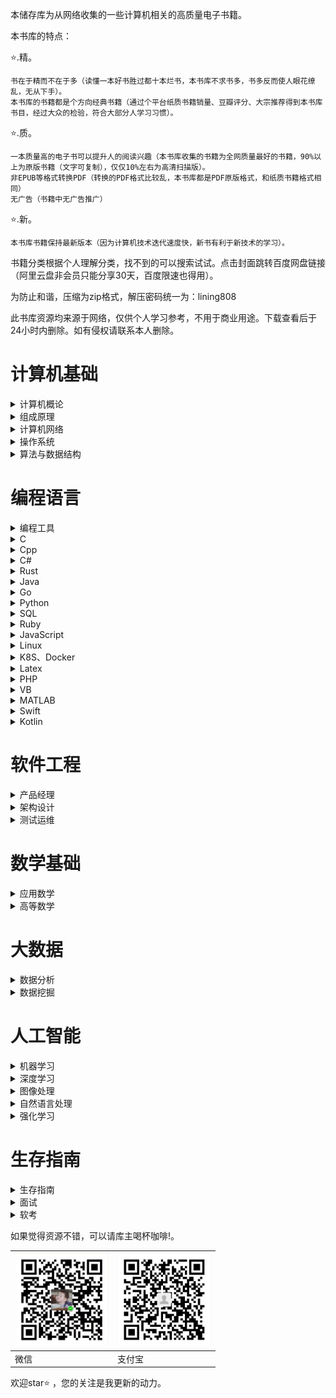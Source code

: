 
本储存库为从网络收集的一些计算机相关的高质量电子书籍。


本书库的特点：

⭐.精。
    
    书在于精而不在于多（读懂一本好书胜过都十本烂书，本书库不求书多，书多反而使人眼花缭乱，无从下手）。
    本书库的书籍都是个方向经典书籍（通过个平台纸质书籍销量、豆瓣评分、大宗推荐得到本书库书目，经过大众的检验，符合大部分人学习习惯）。

⭐.质。

    一本质量高的电子书可以提升人的阅读兴趣（本书库收集的书籍为全网质量最好的书籍，90%以上为原版书籍（文字可复制），仅仅10%左右为高清扫描版）。
    非EPUB等格式转换PDF（转换的PDF格式比较乱，本书库都是PDF原版格式，和纸质书籍格式相同）
    无广告（书籍中无广告推广）

⭐.新。

    本书库书籍保持最新版本（因为计算机技术迭代速度快，新书有利于新技术的学习）。

书籍分类根据个人理解分类，找不到的可以搜索试试。点击封面跳转百度网盘链接（阿里云盘非会员只能分享30天，百度限速也得用）。

为防止和谐，压缩为zip格式，解压密码统一为：lining808

此书库资源均来源于网络，仅供个人学习参考，不用于商业用途。下载查看后于24小时内删除。如有侵权请联系本人删除。

# 计算机基础

<details>
<summary>计算机概论</summary>

| <a href=" "> <img src="images/计算机概论/大话计算机 卷1-3.jpg" width="150px"   /></a> | <a href=" "> <img src="images/计算机概论/计算机科学技术百科全书 (第三版).jpg" width="150px"   /></a> | <a href=" "> <img src="images/计算机概论/计算机科学概论 (第13版).jpg" width="150px"   /></a> | <a href=" "> <img src="images/计算机概论/计算机科学导论（第4版）.jpg" width="150px"  /></a> |
|------------------------------------------------------------------------------------------------------------------------------------|------------------------------------------------------------------------------------------------------------------------------------|-------------------------------------------------------------------------------------------------------------------------|-----------------------------------------------------------------------------------------------------------------------|
| 大话计算机 卷1-3                                                                                                 | 计算机科学技术百科全书<br> (第三版)                                                                                                  | 计算机科学概论<br> (第13版)                                                                                                     | 计算机科学导论<br>（第4版）                                                                                                    |

</details>


<details>
<summary>组成原理</summary>

| <a href=" "> <img src="images/组成原理/计算机组成  结构化方法（原书第6版）.jpg" width="150px"  /></a> | <a href=" "> <img src="images/组成原理/计算机组成与设计 硬件软件接口 (第5版).jpg" width="150px"   /></a> | <a href=" "> <img src="images/组成原理/计算机组成与设计：硬件软件接口（ARM版）.jpg" width="150px"   /></a> | <a href=" "> <img src="images/组成原理/计算机组成与设计：硬件软件接口（RISC-V版）.jpg" width="150px"   /></a> | <a href=" "> <img src="images/组成原理/手把手教你设计CPU-RISC-V处理器篇.jpg" width="150px"  /></a> |
|-----------------------------------------------------------------------------------|--------------------------------------------------------------------------------------|-----------------------------------------------------------------------------------------------------------------------------------|-----------------------------------------------------------------------------------|-----------------------------------------------------------------------------------------------------------------------|
| 计算机组成 <br>（原书第6版）                                                                 | 计算机组成与设计 <br> (第5版)                                                                  | 计算机组成与设计<br>（ARM版）                                                                                                  | 计算机组成与设计<br>（原书第5版·RISC-V版）                                                    | 手把手教你设计<br>CPU-RISC-V处理器篇                                                                                                    |

| <a href=" "> <img src="images/组成原理/电脑组装、维护、维修全能一本通.jpg" width="150px"   /></a> | <a href=" "> <img src="images/组成原理/计算机组装与维护.jpg" width="150px"  /></a> |
|-------------------------------------------------------------------------------------------------------------------------|-----------------------------------------------------------------------------------------------------------------------|
| 电脑组装、维护、维修<br>全能一本通                                                                                                     | 计算机组装与维护                                                                                                    |

</details>

<details>
<summary>计算机网络</summary>

| <a href=" "> <img src="images/计算机网络/计算机网络 (第8版).jpg" width="150px"  /></a> | <a href=" "> <img src="images/计算机网络/计算机网络 自顶向下方法 (第七版).jpg" width="150px"   /></a> | <a href=" "> <img src="images/计算机网络/网络是怎样连接的.jpg" width="150px"   /></a> | <a href=" "> <img src="images/计算机网络/TCP IP详解 (第2版).jpg" width="150px"   /></a> | <a href=" "> <img src="images/计算机网络/计算机网络 系统方法 (第5版).jpg" width="150px"  /></a> |
|-------------------------------------------------------------------------------------------------------------------------|------------------------------------------------------------------------------------------------------------------------------------|------------------------------------------------------------------------------------------------------------------------------------|-------------------------------------------------------------------------------------------------------------------------|-----------------------------------------------------------------------------------------------------------------------|
| 计算机网络 (第8版)                                                                                                       | 计算机网络 <br>自顶向下方法 (第七版)                                                                                                 | 网络是怎样连接的                                                                                                 | TCP IP详解 (第2版)                                                                                                     | 计算机网络 <br>系统方法 (第5版)                                                                                                    |

| <a href=" "> <img src="images/计算机网络/图解HTTP.jpg" width="150px"   /></a> | <a href=" "> <img src="images/计算机网络/图解TCPIP协议.jpg" width="150px"  /></a> |
|-------------------------------------------------------------------------------------------------------------------------|-----------------------------------------------------------------------------------------------------------------------|
| 图解HTTP                                                                                                     | 图解TCPIP协议                                                                                                    |

</details>

<details>
<summary>操作系统</summary>

| <a href=" "> <img src="images/操作系统/深入理解计算机系统（原书第3版）.jpg" width="150px"   /></a> | <a href=" "> <img src="images/操作系统/现代操作系统 (第4版).jpg" width="150px"   /></a> | <a href=" "> <img src="images/操作系统/操作系统导论.jpg" width="150px"  /></a> |
|------------------------------------------------------------------------------------------------------------------------------------|-------------------------------------------------------------------------------------------------------------------------|-----------------------------------------------------------------------------------------------------------------------|
| 深入理解计算机系统<br>（原书第3版）                                                                                                  | 现代操作系统<br> (第4版)                                                                                                     | 操作系统导论                                                                                                   |

</details>

<details>
<summary>算法与数据结构</summary>

| <a href=" "> <img src="images/算法与数据结构/算法导论（原书第3版）.jpg" width="150px"  /></a> | <a href=" "> <img src="images/算法与数据结构/算法  (第4版).jpg" width="150px"   /></a> | <a href=" "> <img src="images/算法与数据结构/计算机程序设计艺术1.jpg" width="150px"   /></a> | <a href=" "> <img src="images/算法与数据结构/labuladong的算法小抄 .jpg" width="150px"   /></a> | <a href=" "> <img src="images/算法与数据结构/LeetCode 101 (C++ Version).jpg" width="150px"  /></a> |
|-------------------------------------------------------------------------------------------------------------------------|------------------------------------------------------------------------------------------------------------------------------------|-----------------------------------------------------------------------------------------------------------------------------------|-------------------------------------------------------------------------------------------------------------------------|-----------------------------------------------------------------------------------------------------------------------|
| 算法导论<br>（原书第3版）                                                                                                        | 算法  (第4版)                                                                                                | 计算机程序设计艺术                                                                                                  | labuladong的<br>算法小抄                                                                                                      | LeetCode 101 <br>(C++ Version)                                                                                                    |

| <a href=" "> <img src="images/算法与数据结构/编程珠玑.jpg" width="150px"  /></a> | <a href=" "> <img src="images/算法与数据结构/大话数据结构【溢彩加强版】.jpg" width="150px"   /></a> | <a href=" "> <img src="images/算法与数据结构/算法图解.jpg" width="150px"   /></a> | <a href=" "> <img src="images/算法与数据结构/漫画算法 小灰的算法之旅.jpg" width="150px"   /></a> | <a href=" "> <img src="images/算法与数据结构/数据结构 (第3版).jpg" width="150px"  /></a> |
|-------------------------------------------------------------------------------------------------------------------------|------------------------------------------------------------------------------------------------------------------------------------|------------------------------------------------------------------------------------------------------------------------------------|-------------------------------------------------------------------------------------------------------------------------|-----------------------------------------------------------------------------------------------------------------------|
| 编程珠玑                                                                                                        | 大话数据结构<br>【溢彩加强版】                                                                                                 | 算法图解                                                                                                 | 漫画算法 小灰的算法之旅                                                                                                     | 数据结构 (第3版)                                                                                                    |

| <a href=" "> <img src="images/算法与数据结构/数据结构与算法分析 C语言描述（原书第2版）.jpg" width="150px"  /></a> | <a href=" "> <img src="images/算法与数据结构/数据结构与算法图解.jpg" width="150px"   /></a> | <a href=" "> <img src="images/算法与数据结构/算法笔记.jpg" width="150px"   /></a> | <a href=" "> <img src="images/算法与数据结构/算法精粹.jpg" width="150px"   /></a> | <a href=" "> <img src="images/算法与数据结构/算法设计与分析基础 (第3版).jpg" width="150px"  /></a> |
|-------------------------------------------------------------------------------------------------------------------------|------------------------------------------------------------------------------------------------------------------------------------|------------------------------------------------------------------------------------------------------------------------------------|-------------------------------------------------------------------------------------------------------------------------|-----------------------------------------------------------------------------------------------------------------------|
| 数据结构与算法分析<br> C语言描述（原书第2版）                                                                                                       | 数据结构与算法图解                                                                                                 | 算法笔记                                                                                                  | 算法精粹                                                                                                     | 算法设计与分析基础 <br>(第3版)                                                                                                    |

</details>



# 编程语言

<details>
<summary>编程工具</summary>

| <a href=" "> <img src="images/编程工具/PyCharm 中文指南（Win版）v2.0.jpg" width="150px"   /></a> | <a href=" "> <img src="images/编程工具/VSCode权威指南.jpg" width="150px"   /></a> | <a href=" "> <img src="images/编程工具/精通Git (第2版).jpg" width="150px"  /></a> |
|------------------------------------------------------------------------------------------------------------------------------------|-------------------------------------------------------------------------------------------------------------------------|-----------------------------------------------------------------------------------------------------------------------|
| PyCharm 中文指南<br>（Win版）v2.0                                                                                                 | VSCode权威指南                                                                                                    | 精通Git (第2版)                                                                                                    |

</details>

<details>
<summary>C</summary>

| <a href="https://www.aliyundrive.com/s/2WgK4Q8jePB"> <img src="images/C/C程序设计语言（第2版）.jpg" width="150px"  /></a> | <a href="https://www.aliyundrive.com/s/G61ZLWWcwwf"> <img src="images/C/C Primer Plus（第6版）.jpg" width="150px"   /></a> | <a href="https://www.aliyundrive.com/s/exG7bkEQFQM"> <img src="images/C/C语言程序设计 现代方法 (第2版.修订版).jpg" width="150px"   /></a> | <a href="https://www.aliyundrive.com/s/ndY5mSfWGP5"> <img src="images/C/C和指针.jpg" width="150px"  /></a> |
|-----------------------------------------------------------------------------------------------------------------|-----------------------------------------------------------------------------------------------------------------------|----------------------------------------------------------------------------------------------------------------------------|---------------------------------------------------------------------------------------------------------|
| C程序设计语言<br>（第2版）                                                                                                | C Primer Plus<br>（第6版）                                                                                                    | C语言程序设计<br>现代方法 (第2版修订版)                                                                                                   | C和指针                                                                                                    |
</details>


<details>
<summary>Cpp</summary>

| <a href="https://www.aliyundrive.com/s/4r9SB5zsibz"> <img src="images/Cpp/C++ Primer (第5版).jpg" width="150px"  /></a> | <a href="https://www.aliyundrive.com/s/Kw8koygqdFk"> <img src="images/Cpp/C++ Primer习题集（第5版）.jpg" width="150px"   /></a> | <a href="https://www.aliyundrive.com/s/zfeuE9JyPKh"> <img src="images/Cpp/C++ Primer Plus (第6版).jpg" width="150px"   /></a> | <a href="https://www.aliyundrive.com/s/ztPFxEkChdC"> <img src="images/Cpp/C++标准库 (第2版) .jpg" width="150px"   /></a> | <a href="https://www.aliyundrive.com/s/xdssexskRE7"> <img src="images/Cpp/C++程序设计语言（特别版）.jpg" width="150px"  /></a> |
|-----------------------------------------------------------------------------------------------------------------------|-----------------------------------------------------------------------------------------------------------------------------|-----------------------------------------------------------------------------------------------------------------------------|---------------------------------------------------------------------------------------------------------------------|---------------------------------------------------------------------------------------------------------------------|
| C++ Primer<br>(第5版)                                                                                                   | C++ Primer习题集<br>（第5版）                                                                                                    | C++ Primer Plus<br> (第6版)                                                                                                             | C++标准库<br>(第2版)                                                                                                     | C++程序设计语言<br>（特别版）                                                                                                  |

| <a href="https://www.aliyundrive.com/s/UpPk3XjTEmU"> <img src="images/Cpp/C++程序设计语言 第1～3部分（第4版）.jpg" width="150px"  /></a> | <a href="https://www.aliyundrive.com/s/9TB5iwj2LeJ"> <img src="images/Cpp/C++程序设计语言 第4部分（第4版）.jpg" width="150px"   /></a> | <a href="https://www.aliyundrive.com/s/GBemcPtuvzA"> <img src="images/Cpp/C++20高级编程（第5版）.jpg" width="150px"   /></a> | <a href="https://www.aliyundrive.com/s/AKq8BuXhzgj"> <img src="images/Cpp/Effective Modern C++.jpg" width="150px"   /></a> | <a href="https://www.aliyundrive.com/s/pQZmpEeyNem"> <img src="images/Cpp/More Effective C++.jpg" width="150px"  /></a> |
|----------------------------------------------------------------------------------------------------------------------------|---------------------------------------------------------------------------------------------------------------------------|--------------------------------------------------------------------------------------------------------------------|----------------------------------------------------------------------------------------------------------------------------|-------------------------------------------------------------------------------------------------------------------------|
| C++程序设计语言<br>第1～3部分（第4版）                                                                                                   | C++程序设计语言<br>第4部分（第4版）                                                                                                    | C++20高级编程<br>（第5版）                                                                                                  | Effective Modern C++                                                                                                       | More Effective C++                                                                                                      |

| <a href="https://www.aliyundrive.com/s/UpPk3XjTEmU"> <img src="images/Cpp/明解C++.jpg" width="150px"  /></a> | <a href="https://www.aliyundrive.com/s/9TB5iwj2LeJ"> <img src="images/Cpp/C++ Templates (第2版·中文版).jpg" width="150px"   /></a> | 
|----------------------------------------------------------------------------------------------------------------------------|---------------------------------------------------------------------------------------------------------------------------|
| 明解C++                                                                                                   | C++ Templates<br> (第2版·中文版)                                                                                                    | 
</details>


<details>
<summary>C#</summary>

| <a href="https://www.aliyundrive.com/s/Ek9CSW2t1G4"> <img src="images/C#/深入理解C（第3版）.jpg" width="150px"  /></a> | <a href="https://www.aliyundrive.com/s/4Z8meSc2ZXa"> <img src="images/C#/C 图解教程  (第5版).jpg" width="150px"   /></a> |
|-----------------------------------------------------------------------------------------------------------------|---------------------------------------------------------------------------------------------------------------------|
| 深入理解C#<br>（第3版）                                                                                                 | C# 图解教程<br>(第5版)                                                                                                    | 
</details>

<details>
<summary>Rust</summary>

| <a href="https://www.aliyundrive.com/s/Ek9CSW2t1G4"> <img src="images/Rust/Rust 程序设计（第2版）.jpg" width="150px"  /></a> | <a href="https://www.aliyundrive.com/s/4Z8meSc2ZXa"> <img src="images/Rust/精通Rust(第2版).jpg" width="150px"   /></a> |
|-----------------------------------------------------------------------------------------------------------------|--------------------------------------------------------------------------------------------------------------------|
| Rust 程序设计<br>（第2版）                                                                                                 | 精通Rust(第2版)                                                                                                        | 
</details>

<details>
<summary>Java</summary>

| <a href=" "> <img src="images/Java/Java编程思想 (第5版).jpg" width="150px"  /></a> | <a href=" "> <img src="images/Java/深入理解Java虚拟机（第3版）.jpg" width="150px"   /></a> | <a href=" "> <img src="images/Java/Java核心技术·卷I（原书第12版）.jpg" width="150px"   /></a> | <a href=" "> <img src="images/Java/Java实战 (第2版).jpg" width="150px"   /></a> | <a href=" "> <img src="images/Java/Effective Java (第3版).jpg" width="150px"  /></a> |
|-------------------------------------------------------------------------------------------------------------------------|------------------------------------------------------------------------------------------------------------------------------------|---------------------------------------------------------------------------------------------------------------------------------|-------------------------------------------------------------------------------------------------------------------------|-----------------------------------------------------------------------------------------------------------------------|
| Java编程思想<br> (第5版)                                                                                                        | 深入理解Java虚拟机<br>（第3版）                                                                                                | Java核心技术<br>（原书第12版）                                                                                                  | Java实战 (第2版)                                                                                                     | Effective Java<br> (第3版)                                                                                                   |

| <a href=" "> <img src="images/Java/spring boot Vue3.jpg" width="150px"  /></a> | <a href=" "> <img src="images/Java/spring boot实战：.jpg" width="150px"   /></a> | <a href=" "> <img src="images/Java/Spring Boot实战.jpg" width="150px"   /></a> | <a href=" "> <img src="images/Java/Spring实战（第6版）.jpg" width="150px"   /></a> | <a href=" "> <img src="images/Java/Spring微服务实战（第2版）.jpg" width="150px"  /></a> |
|-------------------------------------------------------------------------------------------------------------------------|------------------------------------------------------------------------------------------------------------------------------------|------------------------------------------------------------------------------------------------------------------------------------|-------------------------------------------------------------------------------------------------------------------------|-----------------------------------------------------------------------------------------------------------------------|
| spring boot Vue3                                                                                                       | spring boot实战：                                                                                                 | Spring Boot实战                                                                                                  | Spring实战（第6版）                                                                                                     | Spring微服务实战<br>（第2版）                                                                                                    |

</details>


<details>
<summary>Go</summary>

| <a href=" "> <img src="images/Go/Go语言圣经.jpg" width="150px"   /></a> | <a href=" "> <img src="images/Go/Go语言学习笔记.jpg" width="150px"  /></a> |
|------------------------------------------------------------------------|-----------------------------------------------------------------------------------------------------------------------|
| Go程序设计语言                                                               | Go语言学习笔记                                                                                                    |

</details>

<details>
<summary>Python</summary>

| <a href=" "> <img src="images/Python/Effect Python.jpg" width="150px"  /></a> | <a href=" "> <img src="images/Python/Flash Web开发 (第2版).jpg" width="150px"   /></a> | <a href=" "> <img src="images/Python/Flask Web开发实战.jpg" width="150px"   /></a> | <a href=" "> <img src="images/Python/Pandas数据处理与分析.jpg" width="150px"   /></a> | <a href=" "> <img src="images/Python/Python asyncio 并发编程.jpg" width="150px"  /></a> |
|-------------------------------------------------------------------------------------------------------------------------|------------------------------------------------------------------------------------------------------------------------------------|------------------------------------------------------------------------------------------------------------------------------------|-------------------------------------------------------------------------------------------------------------------------|-----------------------------------------------------------------------------------------------------------------------|
| Effect Python                                                                                                       | Flash Web开发<br> (第2版)                                                                                                 | Flask Web开发实战                                                                                                 | Pandas数据处理与分析                                                                                                     | Python asyncio <br>并发编程                                                                                                    |

| <a href=" "> <img src="images/Python/Python Qt GUI与数据可视化编程.jpg" width="150px"  /></a> | <a href=" "> <img src="images/Python/Python3网络爬虫开发实战 第2版.jpg" width="150px"   /></a> | <a href=" "> <img src="images/Python/Python编程：从入门到实践（第3版）.jpg" width="150px"   /></a> | <a href=" "> <img src="images/Python/Python基础教程 (第3版).jpg" width="150px"   /></a> | <a href=" "> <img src="images/Python/Python让繁琐工作自动化.jpg" width="150px"  /></a> |
|-------------------------------------------------------------------------------------------------------------------------|------------------------------------------------------------------------------------------------------------------------------------|------------------------------------------------------------------------------------------------------------------------------------|-------------------------------------------------------------------------------------------------------------------------|-----------------------------------------------------------------------------------------------------------------------|
| Python Qt GUI与<br>数据可视化编程                                                                                                        | Python3网络爬虫<br>开发实战 第2版                                                                                               | Python编程<br>从入门到实践<br>（第3版）                                                                                                  | Python基础教程<br> (第3版)                                                                                                    | Python让繁琐工作<br>自动化                                                                                                    |

| <a href=" "> <img src="images/Python/Python网络爬虫权威指南 (第2版).jpg" width="150px"  /></a> | <a href=" "> <img src="images/Python/Selenium3自动化测试实战.jpg" width="150px"   /></a> | <a href=" "> <img src="images/Python/SQLAlchemy Python数据库实战.jpg" width="150px"   /></a> | <a href=" "> <img src="images/Python/流畅的 Python（第2版）.jpg" width="150px"   /></a> | <a href=" "> <img src="images/Python/明解Python.jpg" width="150px"  /></a> |
|-------------------------------------------------------------------------------------------------------------------------|------------------------------------------------------------------------------------------------------------------------------------|------------------------------------------------------------------------------------------------------------------------------------|-------------------------------------------------------------------------------------------------------------------------|-----------------------------------------------------------------------------------------------------------------------|
| Python网络爬虫权威<br>指南 (第2版)                                                                                                       | Selenium3自动化测<br>试实战                                                                                               | SQLAlchemy <br>Python数据库实战                                                                                                 | 流畅的 Python（第2版）                                                                                                     | 明解Python                                                                                                    |

</details>

<details>
<summary>SQL</summary>

| <a href=" "> <img src="images/SQL/MySQL基础教程.jpg" width="150px"  /></a> | <a href=" "> <img src="images/SQL/MySQL是怎样运行的.jpg" width="150px"   /></a> | <a href=" "> <img src="images/SQL/SQL必知必会 (第5版).jpg" width="150px"   /></a> | <a href=" "> <img src="images/SQL/SQL基础教程 (第2版).jpg" width="150px"   /></a> | <a href=" "> <img src="images/SQL/SQL进阶教程.jpg" width="150px"  /></a> |
|-------------------------------------------------------------------------------------------------------------------------|------------------------------------------------------------------------------------------------------------------------------------|------------------------------------------------------------------------------------------------------------------------------------|-------------------------------------------------------------------------------------------------------------------------|-----------------------------------------------------------------------------------------------------------------------|
| MySQL基础教程                                                                                                        | MySQL是怎样运行的                                                                                                 | SQL必知必会<br> (第5版)                                                                                                 | SQL基础教程 (第2版)                                                                                                     | SQL进阶教程                                                                                                    |

| <a href=" "> <img src="images/SQL/高性能MYSQL（第3版).jpg" width="150px"  /></a> | <a href=" "> <img src="images/SQL/高性能MYSQL（第四版）.jpg" width="150px"   /></a> | <a href=" "> <img src="images/SQL/数据库系统概念 (第6版).jpg" width="150px"   /></a> | <a href=" "> <img src="images/SQL/Redis开发与运维.jpg" width="150px"   /></a> | <a href=" "> <img src="images/SQL/Redis设计与实现.jpg" width="150px"  /></a> |
|-------------------------------------------------------------------------------------------------------------------------|------------------------------------------------------------------------------------------------------------------------------------|------------------------------------------------------------------------------------------------------------------------------------|-------------------------------------------------------------------------------------------------------------------------|-----------------------------------------------------------------------------------------------------------------------|
| 高性能MYSQL<br>（第3版)                                                                                                      | 高性能MYSQL<br>（第四版）                                                                                                | 数据库系统概念<br> (第6版)                                                                                                  | Redis开发与运维                                                                                                     | Redis设计与实现                                                                                                    |

| <a href=" "> <img src="images/SQL/正则表达式必知必会 (修订版).jpg" width="150px"   /></a> | <a href=" "> <img src="images/SQL/正则指引（第2版）.jpg" width="150px"  /></a> |
|-------------------------------------------------------------------------------------------------------------------------|-----------------------------------------------------------------------------------------------------------------------|
| 正则表达式必知必会<br> (修订版)                                                                                                    | 正则指引（第2版）                                                                                                    |

</details>

<details>
<summary>Ruby</summary>
</details>

<details>
<summary>JavaScript</summary>

| <a href=" "> <img src="images/JavaScript/你不知道的JavaScript.jpg" width="150px"  /></a> | <a href=" "> <img src="images/JavaScript/JavaScript高级程序设计 (第4版).jpg" width="150px"   /></a> | <a href=" "> <img src="images/JavaScript/JavaScript权威指南 (第7版).jpg" width="150px"   /></a> | <a href=" "> <img src="images/JavaScript/vue.jpg" width="150px"   /></a> | <a href=" "> <img src="images/JavaScript/深入解析CSS.jpg" width="150px"  /></a> |
|-------------------------------------------------------------------------------------------------------------------------|------------------------------------------------------------------------------------------------------------------------------------|------------------------------------------------------------------------------------------------------------------------------------|---------------------------------------------------------------------|-----------------------------------------------------------------------------------------------------------------------|
| 你不知道的JavaScript                                                                                                        | JavaScript高级程序设计<br> (第4版)                                                                                                 | JavaScript权威指南<br> (第7版)                                                                                                  | vue.js设计与实现                                                         | 深入解析CSS                                                                                                    |

| <a href=" "> <img src="images/JavaScript/CSS世界.jpg" width="150px"  /></a> | <a href=" "> <img src="images/JavaScript/CSS新世界.jpg" width="150px"   /></a> | <a href=" "> <img src="images/JavaScript/CSS选择器世界.jpg" width="150px"   /></a> | <a href=" "> <img src="images/JavaScript/深入浅出Node.jpg" width="150px"   /></a> | <a href=" "> <img src="images/JavaScript/小程序开发原理与实战.jpg" width="150px"  /></a> |
|-------------------------------------------------------------------------------------------------------------------------|------------------------------------------------------------------------------------------------------------------------------------|------------------------------------------------------------------------------------------------------------------------------------|-------------------------------------------------------------------------------------------------------------------------|-----------------------------------------------------------------------------------------------------------------------|
| CSS世界                                                                                                        | CSS新世界                                                                                                 | CSS选择器世界                                                                                                  | 深入浅出Node                                                                                                    | 小程序开发原理与实战                                                                                                   |

</details>


<details>
<summary>Linux</summary>

| <a href="https://www.aliyundrive.com/s/s5v1xxBinLw"> <img src="images/Linux/Linux UNIX系统编程手册.jpg" width="150px"  /></a> | <a href="https://www.aliyundrive.com/s/HfoHsHkteK9"> <img src="images/Linux/Linux常用命令自学手册.jpg" width="150px"   /></a> | <a href="https://www.aliyundrive.com/s/g16MXfg64Jv"> <img src="images/Linux/Linux命令行与Shell脚本编程大全 (第4版).jpg" width="150px"   /></a> | <a href="https://www.aliyundrive.com/s/ewNmfFWHWuy"> <img src="images/Linux/Linux命令行大全（第2版）.jpg" width="150px"   /></a> | <a href="https://www.aliyundrive.com/s/PdxVbpUw3Xf"> <img src="images/Linux/Unix&Liunx大学教程.jpg" width="150px"  /></a> |
|-------------------------------------------------------------------------------------------------------------------------|------------------------------------------------------------------------------------------------------------------------------------|------------------------------------------------------------------------------------------------------------------------------------|-------------------------------------------------------------------------------------------------------------------------|-----------------------------------------------------------------------------------------------------------------------|
| Linux UNIX系统编程手册                                                                                                        | Linux常用命令自学手册                                                                                                 | Linux命令行与<br>Shell脚本编程大全<br>(第4版)                                                                                                  | Linux命令行大全<br>（第2版）                                                                                                     | Unix&Liunx<br>大学教程                                                                                                    |

| <a href="https://www.aliyundrive.com/s/ccDP3Sw8Pxs"> <img src="images/Linux/UNIX环境高级编程 (第3版).jpg" width="150px"  /></a> | <a href="https://www.aliyundrive.com/s/ahjE7LbDZsM"> <img src="images/Linux/UNIX编程艺术.jpg" width="150px"   /></a> | <a href="https://www.aliyundrive.com/s/Bhmcsh3GDqb"> <img src="images/Linux/UNIX网络编程 卷1 (第3版).jpg" width="150px"   /></a> | <a href="https://www.aliyundrive.com/s/Er3QKK5rKs8"> <img src="images/Linux/UNIX网络编程 卷2 (第2版).jpg" width="150px"   /></a> | <a href="https://www.aliyundrive.com/s/At9Bi96DQq8"> <img src="images/Linux/深入Linux内核架构.jpg" width="150px"  /></a> |
|-------------------------------------------------------------------------------------------------------------------------|------------------------------------------------------------------------------------------------------------------|---------------------------------------------------------------------------------------------------------------------------|---------------------------------------------------------------------------------------------------------------------------|--------------------------------------------------------------------------------------------------------------------|
| UNIX环境高级编程<br>(第3版)                                                                                                     | UNIX编程艺术                                                                                                         | UNIX网络编程 <br>卷1 (第3版)                                                                                                     | UNIX网络编程<br> 卷2 (第2版)                                                                                                     | 深入Linux内核架构                                                                                                        |

| <a href="https://www.aliyundrive.com/s/Y4cGnhapbZ7"> <img src="images/Linux/鸟哥的Linux私房菜 (第3版).jpg" width="150px"  /></a> | <a href="https://www.aliyundrive.com/s/nEiQdeZqcaG"> <img src="images/Linux/鸟哥的Linux私房菜 (第4版).jpg" width="150px"   /></a> | <a href="https://www.aliyundrive.com/s/Cink8nKpAKF"> <img src="images/Linux/Vim实用技巧 (第2版).jpg" width="150px"   /></a> |<a href="https://www.aliyundrive.com/s/Er3QKK5rKs8"> <img src="images/Linux/Ubuntu Linux操作系统：微课版.jpg" width="150px"   /></a> |<a href="https://www.aliyundrive.com/s/Er3QKK5rKs8"> <img src="images/Linux/Linux网络操作系统项目教程（RHEL 7.4CentOS 7.4）（第3版）.jpg" width="150px"   /></a> |
|--------------------------------------------------------------------------------------------------------------------------|---------------------------------------------------------------------------------------------------------------------------|-----------------------------------------------------------------------------------------------------------------------|---------------------------------------------------------------------------------------------------------------------------|---------------------------------------------------------------------------------------------------------------------------|
| 鸟哥的Linux私房菜<br>(第3版)                                                                                                     | 鸟哥的Linux私房菜<br>(第4版)                                                                                                      | Vim实用技巧<br>(第2版)                                                                                                      |Ubuntu Linux操作系统<br>微课版                                                                                                     |Linux网络操作系统<br>项目教程（CentOS 7.4）<br>（第3版）                                                                                                     |

</details>

<details>
<summary>K8S、Docker</summary>

| <a href=" "> <img src="images/K8S/Docker 容器与容器云（第2版）.jpg" width="150px"  /></a> | <a href=" "> <img src="images/K8S/Kubernetes修炼手册.jpg" width="150px"   /></a> | <a href=" "> <img src="images/K8S/kubernet权威指南.jpg" width="150px"   /></a> | <a href=" "> <img src="images/K8S/深入剖析Kubernetes.jpg" width="150px"   /></a> | <a href=" "> <img src="images/K8S/深入浅出Docker.jpg" width="150px"  /></a> |
|-------------------------------------------------------------------------------------------------------------------------|------------------------------------------------------------------------------------------------------------------------------------|------------------------------------------------------------------------------------------------------------------------------------|-------------------------------------------------------------------------------------------------------------------------|-----------------------------------------------------------------------------------------------------------------------|
| Docker 容器与容器云<br>（第2版）                                                                                                        | Kubernetes修炼手册                                                                                                 | kubernet权威指南                                                                                                 | 深入剖析Kubernetes                                                                                                     | 深入浅出Docker                                                                                                    |

</details>

<details>
<summary>Latex</summary>

| <a href=" "> <img src="images/Latex/Latex Notes 雷太赫排版系统简介.jpg" width="150px"  /></a> |
|-----------------------------------------------------------------------------------------------------------------------|
| Latex Notes <br>雷太赫排版系统简介                                                                                                   |

</details>

<details>
<summary>PHP</summary>
</details>

<details>
<summary>VB</summary>
</details>

<details>
<summary>MATLAB</summary>

| <a href=" "> <img src="images/MATLAB/MATLAB从入门到精通.jpg" width="150px"  /></a> |
|-----------------------------------------------------------------------------------------------------------------------|
| MATLAB从入门到精通                                                                                                    |

</details>

<details>
<summary>Swift</summary>
</details>

<details>
<summary>Kotlin</summary>

| <a href=" "> <img src="images/Kotlin/Android编程权威指南.jpg" width="150px"  /></a> |
|-----------------------------------------------------------------------------------------------------------------------|
| Android编程权威指南                                                                                                    |

</details>


# 软件工程

<details>
<summary>产品经理</summary>
</details>

<details>
<summary>架构设计</summary>

| <a href=" "> <img src="images/架构设计/大话设计模式.jpg" width="150px"  /></a> | <a href=" "> <img src="images/架构设计/凤凰架构.jpg" width="150px"   /></a> | <a href=" "> <img src="images/架构设计/架构整洁之道.jpg" width="150px"   /></a> | <a href=" "> <img src="images/架构设计/设计模式 可复用面向对象软件的基础（典藏版）.jpg" width="150px"   /></a> | <a href=" "> <img src="images/架构设计/设计模式的艺术：软件开发人员内功修炼之道.jpg" width="150px"  /></a> |
|-------------------------------------------------------------------------------------------------------------------------|------------------------------------------------------------------------------------------------------------------------------------|------------------------------------------------------------------------------------------------------------------------------------|-------------------------------------------------------------------------------------------------------------------------|-----------------------------------------------------------------------------------------------------------------------|
| 大话设计模式                                                                                                        | 凤凰架构                                                                                                 | 架构整洁之道                                                                                                 | 设计模式 可复用<br>面向对象软件的<br>基础（典藏版）                                                                                                     | 设计模式的艺术<br>软件开发人员内功<br>修炼之道                                                                                                    |

| <a href=" "> <img src="images/架构设计/设计模式之美.jpg" width="150px"   /></a> | <a href=" "> <img src="images/架构设计/图解设计模式.jpg" width="150px"   /></a> | <a href=" "> <img src="images/架构设计/微服务架构设计模式.jpg" width="150px"  /></a> |
|------------------------------------------------------------------------------------------------------------------------------------|-------------------------------------------------------------------------------------------------------------------------|-----------------------------------------------------------------------------------------------------------------------|
| 设计模式之美                                                                                                 | 图解设计模式                                                                                                     | 微服务架构设计模式                                                                                                   |

</details>

<details>
<summary>测试运维</summary>

| <a href=" "> <img src="images/测试运维/全栈性能测试修炼宝典JMeter实战.jpg" width="150px"  /></a> |
|-----------------------------------------------------------------------------------------------------------------------|
| 全栈性能测试修炼宝典<br>JMeter实战                                                                                                    |

</details>



# 数学基础

<details>
<summary>应用数学</summary>

| <a href=" "> <img src="images/应用数学/程序员的数学 (第2版).jpg" width="150px"  /></a> | <a href=" "> <img src="images/应用数学/程序员的数学 2 概率统计.jpg" width="150px"   /></a> | <a href=" "> <img src="images/应用数学/程序员的数学 3 线性代数.jpg" width="150px"   /></a> | <a href=" "> <img src="images/应用数学/程序员数学.jpg" width="150px"   /></a> | <a href=" "> <img src="images/应用数学/从零开始：机器学习的数学原理和算法实践.jpg" width="150px"  /></a> |
|-------------------------------------------------------------------------------------------------------------------------|------------------------------------------------------------------------------------------------------------------------------------|------------------------------------------------------------------------------------------------------------------------------------|-------------------------------------------------------------------------------------------------------------------------|-----------------------------------------------------------------------------------|
| 程序员的数学<br> (第2版)                                                                                                      | 程序员的数学<br> 2 概率统计                                                                                                 | 程序员的数学<br> 3 线性代数                                                                                                  | 程序员数学                                                                                                    | 从零开始 机器学习<br>的数学原理和算法实践                                                           |

| <a href=" "> <img src="images/应用数学/改变世界的17个方程.jpg" width="150px"  /></a> | <a href=" "> <img src="images/应用数学/机器学习的数学.jpg" width="150px"   /></a> | <a href=" "> <img src="images/应用数学/计算机科学中的数学：信息与智能时代的必修课.jpg" width="150px"   /></a> | <a href=" "> <img src="images/应用数学/具体数学 计算机科学基础 (第2版).jpg" width="150px"   /></a> | <a href=" "> <img src="images/应用数学/深度学习的数学.jpg" width="150px"  /></a> |
|-------------------------------------------------------------------------------------------------------------------------|------------------------------------------------------------------------------------------------------------------------------------|------------------------------------------------------------------------------------------------------------------------------------|-------------------------------------------------------------------------------------------------------------------------|-----------------------------------------------------------------------------------------------------------------------|
| 改变世界的17个方程                                                                                                        | 机器学习的数学                                                                                                 | 计算机科学中的数学<br>信息与智能时代的必修课                                                                                                  | 具体数学<br>计算机科学基础 <br>(第2版)                                                                                                     | 深度学习的数学                                                                                                    |

| <a href=" "> <img src="images/应用数学/数学之美（第三版）.jpg" width="150px"   /></a> | <a href=" "> <img src="images/应用数学/统计学习方法 (第2版).jpg" width="150px"   /></a> | <a href=" "> <img src="images/应用数学/吴军数学通识讲义.jpg" width="150px"   /></a> |
|------------------------------------------------------------------------------------------------------------------------------------|------------------------------------------------------------------------------------------------------------------------------------|-------------------------------------------------------------------------------------------------------------------------|
| 数学之美（第三版）                                                                                                | 统计学习方法<br> (第2版)                                                                                                  | 吴军数学通识讲义                                                                                                     |

</details>


<details>
<summary>高等数学</summary>

| <a href=" "> <img src="images/高等数学/纯数学教程 (第9版).jpg" width="150px"  /></a> | <a href=" "> <img src="images/高等数学/复分析 可视化方法.jpg" width="150px"   /></a> | <a href=" "> <img src="images/高等数学/概率导论 (第2版).jpg" width="150px"   /></a> | <a href=" "> <img src="images/高等数学/线性代数及其应用 (第4版).jpg" width="150px"   /></a> | <a href=" "> <img src="images/高等数学/线性代数应该这样学 (第3版).jpg" width="150px"  /></a> |
|-------------------------------------------------------------------------------------------------------------------------|------------------------------------------------------------------------------------------------------------------------------------|------------------------------------------------------------------------------------------------------------------------------------|-------------------------------------------------------------------------------------------------------------------------|-----------------------------------------------------------------------------------------------------------------------|
| 纯数学教程 <br>(第9版)                                                                                                        | 复分析<br>可视化方法                                                                                                 | 概率导论 (第2版)                                                                                                  | 线性代数及其应用 <br>(第4版)                                                                                                     | 线性代数应该这样学<br> (第3版)                                                                                                    |

| <a href=" "> <img src="images/高等数学/离散数学及其应用（原书第8版）.jpg" width="150px"  /></a> | <a href=" "> <img src="images/高等数学/组合数学 (第5版).jpg" width="150px"   /></a> | <a href=" "> <img src="images/高等数学/普林斯顿概率论读本.jpg" width="150px"   /></a> | <a href=" "> <img src="images/高等数学/普林斯顿数学分析读本.jpg" width="150px"   /></a> | <a href=" "> <img src="images/高等数学/普林斯顿微积分读本 (修订版).jpg" width="150px"  /></a> |
|-------------------------------------------------------------------------------------------------------------------------|------------------------------------------------------------------------------------------------------------------------------------|------------------------------------------------------------------------------------------------------------------------------------|-------------------------------------------------------------------------------------------------------------------------|-----------------------------------------------------------------------------------------------------------------------|
| 离散数学及其应用<br>（原书第8版）                                                                                                        | 组合数学 (第5版)                                                                                                 | 普林斯顿概率论读本                                                                                                | 普林斯顿数学分析读本                                                                                                     | 普林斯顿微积分读本<br> (修订版)                                                                                                    |

</details>


# 大数据

<details>

<summary>数据分析</summary>

| <a href=" "> <img src="images/数据分析/Hadoop权威指南.jpg" width="150px"   /></a> | <a href=" "> <img src="images/数据分析/Python数据科学手册.jpg" width="150px"   /></a> | <a href=" "> <img src="images/数据分析/利用Python进行数据分析 原书第2版.jpg" width="150px"  /></a> |
|------------------------------------------------------------------------------------------------------------------------------------|-------------------------------------------------------------------------------------------------------------------------|-----------------------------------------------------------------------------------------------------------------------|
| Hadoop权威指南                                                                                                  | Python数据科学手册                                                                                                     | 利用Python进行数据分析<br> 原书第2版                                                                                                    |

</details>

<details>
<summary>数据挖掘</summary>


| <a href=" "> <img src="images/数据挖掘/数据密集型应用系统设计.jpg" width="150px"   /></a> | <a href=" "> <img src="images/数据挖掘/数据挖掘 概念与技术 (第3版).jpg" width="150px"   /></a> | <a href=" "> <img src="images/数据挖掘/数据挖掘导论 (完整版).jpg" width="150px"  /></a> |
|------------------------------------------------------------------------------------------------------------------------------------|-------------------------------------------------------------------------------------------------------------------------|-----------------------------------------------------------------------------------------------------------------------|
| 数据密集型应用系统设计                                                                                                 | 数据挖掘 概念与技术<br> (第3版)                                                                                                     | 数据挖掘导论<br> (完整版)                                                                                                    |

</details>



# 人工智能

<details>
<summary>机器学习</summary>

| <a href=" "> <img src="images/机器学习/百面机器学习.jpg" width="150px"  /></a> | <a href=" "> <img src="images/机器学习/动手学机器学习.jpg" width="150px"   /></a> | <a href=" "> <img src="images/机器学习/机器学习 (第2版).jpg" width="150px"   /></a> | <a href=" "> <img src="images/机器学习/机器学习 公式推到与代码实现.jpg" width="150px"   /></a> | <a href=" "> <img src="images/机器学习/机器学习.jpg" width="150px"  /></a> |
|-------------------------------------------------------------------------------------------------------------------------|------------------------------------------------------------------------------------------------------------------------------------|------------------------------------------------------------------------------------------------------------------------------------|-------------------------------------------------------------------------------|-----------------------------------------------------------------------------------------------------------------------|
| 百面机器学习                                                                                                        | 动手学机器学习                                                                                                 | 机器学习 (第2版)                                                                                                 | 机器学习 公式<br>推导与代码实现                                                            | 机器学习                                                                                                    |

| <a href=" "> <img src="images/机器学习/机器学习Python实战.jpg" width="150px"  /></a> | <a href=" "> <img src="images/机器学习/机器学习笔记(吴恩达)v5.51.jpg" width="150px"   /></a> | <a href=" "> <img src="images/机器学习/机器学习公式详解.jpg" width="150px"   /></a> | <a href=" "> <img src="images/机器学习/机器学习实战：基于Scikit-Learn、Keras和TensorFlow (第2版).jpg" width="150px"   /></a> | <a href=" "> <img src="images/机器学习/美团机器学习实践.jpg" width="150px"  /></a> |
|-------------------------------------------------------------------------------------------------------------------------|------------------------------------------------------------------------------------------------------------------------------------|------------------------------------------------------------------------------------------------------------------------------------|-------------------------------------------------------------------------------------------------------------------------|-----------------------------------------------------------------------------------------------------------------------|
| 机器学习Python实战                                                                                                        | 机器学习笔记<br>(吴恩达)<br>v5.51                                                                                                | 机器学习公式详解                                                                                                  | 机器学习实战<br>基于Scikit-Learn、<br>Keras和TensorFlow<br> (第2版)                                                                                                     | 美团机器学习实践                                                                                                    |

| <a href=" "> <img src="images/机器学习/可解释人工智能导论.jpg" width="150px"   /></a> | <a href=" "> <img src="images/机器学习/人工智能：现代方法（第4版）.jpg" width="150px"   /></a> | <a href=" "> <img src="images/机器学习/实用推荐系统.jpg" width="150px"   /></a> | <a href=" "> <img src="images/机器学习/鸢尾花书.jpg" width="150px"  /></a> |
|------------------------------------------------------------------------------------------------------------------------------------|------------------------------------------------------------------------------------------------------------------------------------|-------------------------------------------------------------------------------------------------------------------------|-----------------------------------------------------------------------------------------------------------------------|
| 可解释人工智能导论                                                                                                 | 人工智能<br>现代方法（第4版）                                                                                                  | 实用推荐系统                                                                                                     | 鸢尾花书                                                                                                    |

</details>

<details>
<summary>深度学习</summary>

| <a href=" "> <img src="images/深度学习/Python深度学习（第2版）.jpg" width="150px"  /></a> | <a href=" "> <img src="images/深度学习/Pytorch 深度学习实战.jpg" width="150px"   /></a> | <a href=" "> <img src="images/深度学习/动手学深度学习 (第2版).jpg" width="150px"   /></a> | <a href=" "> <img src="images/深度学习/深度学习500问 .jpg" width="150px"   /></a> | <a href=" "> <img src="images/深度学习/深度学习原理与pytorch实战 (第2版).jpg" width="150px"  /></a> |
|-------------------------------------------------------------------------------------------------------------------------|------------------------------------------------------------------------------------------------------------------------------------|------------------------------------------------------------------------------------------------------------------------------------|-------------------------------------------------------------------------------------------------------------------------|-----------------------------------------------------------------------------------------------------------------------|
| Python深度学习<br>（第2版）                                                                                                        | Pytorch 深度学习实战                                                                                                 | 动手学深度学习<br> (第2版)                                                                                                  | 深度学习500问                                                                                                      | 深度学习原理与<br>pytorch实战<br> (第2版)                                                                                                    |

| <a href=" "> <img src="images/深度学习/Python深度学习.jpg" width="150px"  /></a> | <a href=" "> <img src="images/深度学习/Pytorch1.11.0官方教程中文版.jpg" width="150px"   /></a> | <a href=" "> <img src="images/深度学习/李宏毅深度学习教程.jpg" width="150px"   /></a> | <a href=" "> <img src="images/深度学习/深度学习笔记(吴恩达)v5.72.jpg" width="150px"   /></a> | <a href=" "> <img src="images/深度学习/深度学习原理与实践.jpg" width="150px"  /></a> |
|-------------------------------------------------------------------------------------------------------------------------|------------------------------------------------------------------------------------------------------------------------------------|------------------------------------------------------------------------------------------------------------------------------------|-------------------------------------------------------------------------------------------------------------------------|-----------------------------------------------------------------------------------------------------------------------|
| Python深度学习                                                                                                        | Pytorch1.11.0<br>官方教程中文版                                                                                                | 李宏毅深度学习教程                                                                                                 | 深度学习笔记<br>(吴恩达)<br>v5.72                                                                                                     | 深度学习原理与实践                                                                                                    |

| <a href=" "> <img src="images/深度学习/Python神经网络编程.jpg" width="150px"  /></a> | <a href=" "> <img src="images/深度学习/TensorFlow深度学习.jpg" width="150px"   /></a> | <a href=" "> <img src="images/深度学习/模式识别与机器学习.jpg" width="150px"   /></a> | <a href=" "> <img src="images/深度学习/深度学习高手笔记.jpg" width="150px"   /></a> | <a href=" "> <img src="images/深度学习/神经网络与深度学习.jpg" width="150px"  /></a> |
|-------------------------------------------------------------------------------------------------------------------------|------------------------------------------------------------------------------------------------------------------------------------|------------------------------------------------------------------------------------------------------------------------------------|-------------------------------------------------------------------------------------------------------------------------|-----------------------------------------------------------------------------------------------------------------------|
| Python神经网络编程                                                                                                        | TensorFlow深度学习                                                                                                 | 模式识别与机器学习                                                                                                  | 深度学习高手笔记                                                                                                     | 神经网络与深度学习                                                                                                    |

| <a href=" "> <img src="images/深度学习/PyTorch 深度学习.jpg" width="150px"  /></a> | <a href=" "> <img src="images/深度学习/百面深度学习.jpg" width="150px"   /></a> | <a href=" "> <img src="images/深度学习/深度学习.jpg" width="150px"   /></a> | <a href=" "> <img src="images/深度学习/深度学习推荐系统.jpg" width="150px"   /></a> | <a href=" "> <img src="images/深度学习/图神经网络.jpg" width="150px"  /></a> |
|-------------------------------------------------------------------------------------------------------------------------|------------------------------------------------------------------------------------------------------------------------------------|------------------------------------------------------------------------------------------------------------------------------------|-------------------------------------------------------------------------------------------------------------------------|-----------------------------------------------------------------------------------------------------------------------|
| PyTorch 深度学习                                                                                                        | 百面深度学习                                                                                                 | 深度学习                                                                                                  | 深度学习推荐系统                                                                                                     | 图神经网络                                                                                                    |

</details>

<details>
<summary>图像处理</summary>

| <a href=" "> <img src="images/图像处理/3d计算机视觉.jpg" width="150px"  /></a> | <a href=" "> <img src="images/图像处理/OpenCV轻松入门：面向Python.jpg" width="150px"   /></a> | <a href=" "> <img src="images/图像处理/深度学习与目标检测（第2版）.jpg" width="150px"   /></a> | <a href=" "> <img src="images/图像处理/视觉SLAM十四讲 (第2版).jpg" width="150px"   /></a> | <a href=" "> <img src="images/图像处理/图像工程 (第4版).jpg" width="150px"  /></a> |
|-------------------------------------------------------------------------------------------------------------------------|------------------------------------------------------------------------------------------------------------------------------------|------------------------------------------------------------------------------------------------------------------------------------|-------------------------------------------------------------------------------------------------------------------------|-----------------------------------------------------------------------------------------------------------------------|
| 3d计算机视觉                                                                                                       | OpenCV轻松入门<br>面向Python                                                                                                 | 深度学习与目标<br>检测（第2版）                                                                                                  | 视觉SLAM十四讲<br> (第2版)                                                                                                     | 图像工程 (第4版)                                                                                                    |

| <a href=" "> <img src="images/图像处理/OpenCV计算机视觉教程.jpg" width="150px"   /></a> | <a href=" "> <img src="images/图像处理/深度学习入门 基于Python的理论与实现.jpg" width="150px"   /></a> | <a href=" "> <img src="images/图像处理/深度学习之PyTorch物体检测实战.jpg" width="150px"   /></a> | <a href=" "> <img src="images/图像处理/数字图像处理（第四版）.jpg" width="150px"  /></a> |
|------------------------------------------------------------------------------------------------------------------------------------|--------------------------------------------------------------------------------------|-------------------------------------------------------------------------------------------------------------------------|-----------------------------------------------------------------------------------------------------------------------|
| OpenCV计算机视觉教程                                                                                                 | 深度学习入门 基于<br>Python的理论与实现                                                            | 深度学习之PyTorch<br>物体检测实战                                                                                                     | 数字图像处理<br>（第四版）                                                                                                    |

</details>

<details>
<summary>自然语言处理</summary>

| <a href=" "> <img src="images/自然语言处理/bert基础教程.jpg" width="150px"  /></a> | <a href=" "> <img src="images/自然语言处理/大规模语言模型 从理论到实践.jpg" width="150px"   /></a> | <a href=" "> <img src="images/自然语言处理/一本书读懂AIGC：ChatGPT、AI绘画、智能文明与生产力变革.jpg" width="150px"   /></a> | <a href=" "> <img src="images/自然语言处理/知识图谱与深度学习.jpg" width="150px"   /></a> | <a href=" "> <img src="images/自然语言处理/自然语言处理导论.jpg" width="150px"  /></a> |
|-------------------------------------------------------------------------------------------------------------------------|------------------------------------------------------------------------------------------------------------------------------------|------------------------------------------------------------------------------------------------------------------------------------|-------------------------------------------------------------------------------------------------------------------------|-----------------------------------------------------------------------------------------------------------------------|
| bert基础教程                                                                                                        |大规模语言模型<br> 从理论到实践                                                                                                | 一本书读懂AIGC<br>ChatGPT、AI绘画、<br>智能文明与生产力变革                                                                                                 | 知识图谱与深度学习                                                                                                     | 自然语言处理导论                                                                                                    |

| <a href=" "> <img src="images/自然语言处理/pytorch自然语言处理.jpg" width="150px"  /></a> | <a href=" "> <img src="images/自然语言处理/深度学习进阶 自然语言处理.jpg" width="150px"   /></a> | <a href=" "> <img src="images/自然语言处理/知识图谱导论.jpg" width="150px"   /></a> | <a href=" "> <img src="images/自然语言处理/自然语言处理：基于预训练模型的方法.jpg" width="150px"   /></a> | <a href=" "> <img src="images/自然语言处理/自然语言处理实战.jpg" width="150px"  /></a> |
|-------------------------------------------------------------------------------------------------------------------------|------------------------------------------------------------------------------------------------------------------------------------|------------------------------------------------------------------------------------------------------------------------------------|-------------------------------------------------------------------------------------------------------------------------|-----------------------------------------------------------------------------------------------------------------------|
| pytorch自然语言处理                                                                                                        | 深度学习进阶 <br>自然语言处理                                                                                               | 知识图谱导论                                                                                                  | 自然语言处理<br>基于预训练模型的方法                                                                                                     | 自然语言处理实战                                                                                                    |

</details>

<details>
<summary>强化学习</summary>

| <a href=" "> <img src="images/强化学习/Easy RL强化学习教程.jpg" width="150px"   /></a> | <a href=" "> <img src="images/强化学习/动手学强化学习.jpg" width="150px"   /></a> | <a href=" "> <img src="images/强化学习/强化学习（第2版）.jpg" width="150px"   /></a> | <a href=" "> <img src="images/强化学习/深度强化学习.jpg" width="150px"  /></a> |
|------------------------------------------------------------------------------------------------------------------------------------|------------------------------------------------------------------------------------------------------------------------------------|-------------------------------------------------------------------------------------------------------------------------|-----------------------------------------------------------------------------------------------------------------------|
| Easy RL<br>强化学习教程                                                                                                | 动手学强化学习                                                                                                  | 强化学习（第2版）                                                                                                    | 深度强化学习                                                                                                    |

</details>


# 生存指南

<details>
<summary>生存指南</summary>
</details>

<details>
<summary>面试</summary>

| <a href=" "> <img src="images/面试/程序员面试金典（第6版）.jpg" width="150px"  /></a> | <a href=" "> <img src="images/面试/代码整洁之道.jpg" width="150px"   /></a> | <a href=" "> <img src="images/面试/剑指OFFER  名企面试官精讲典型编程题  (第2版).jpg" width="150px"   /></a> | <a href=" "> <img src="images/面试/你真的会写代码吗.jpg" width="150px"   /></a> | <a href=" "> <img src="images/面试/重构 (第2版).jpg" width="150px"  /></a> |
|-------------------------------------------------------------------------------------------------------------------------|------------------------------------------------------------------------------------------------------------------------------------|-------------------------------------------------------------------------------------------|-------------------------------------------------------------------------------------------------------------------------|-----------------------------------------------------------------------------------------------------------------------|
| 程序员面试金典<br>（第6版）                                                                                                        | 代码整洁之道                                                                                                | 剑指OFFER 名企面试<br>官精讲典型编程题<br> (第2版)                                                        | 你真的会写代码吗                                                                                                     | 重构 (第2版)                                                                                                    |

| <a href=" "> <img src="images/面试/程序员修炼之道（第2版）.jpg" width="150px"   /></a> | <a href=" "> <img src="images/面试/计算机程序的构造和解释 (第2版).jpg" width="150px"   /></a> | <a href=" "> <img src="images/面试/剑指offer（专项突破版）.jpg" width="150px"  /></a> |
|------------------------------------------------------------------------------------------------------------------------------------|-------------------------------------------------------------------------------------------------------------------------|-----------------------------------------------------------------------------------------------------------------------|
| 程序员修炼之道<br>（第2版）                                                                                                  | 计算机程序的构造<br>和解释 (第2版)                                                                                                     | 剑指offer<br>（专项突破版）                                                                                                    |

</details>

<details>
<summary>软考</summary>

| <a href=" "> <img src="images/软考/嵌入式系统设计师教程（第2版）.jpg" width="150px"  /></a> | <a href=" "> <img src="images/软考/数据库系统工程师教程（第3版）.jpg" width="150px"   /></a> | <a href=" "> <img src="images/软考/网络工程师教程（第5版）.jpg" width="150px"   /></a> | <a href=" "> <img src="images/软考/网络管理员教程（第5版）.jpg" width="150px"   /></a> | <a href=" "> <img src="images/软考/信息安全工程师教程（第2版）.jpg" width="150px"  /></a> |
|-------------------------------------------------------------------------------------------------------------------------|------------------------------------------------------------------------------------------------------------------------------------|------------------------------------------------------------------------------------------------------------------------------------|-------------------------------------------------------------------------------------------------------------------------|-----------------------------------------------------------------------------------------------------------------------|
| 嵌入式系统设计师<br>教程（第2版）                                                                                                        | 数据库系统工程师<br>教程（第3版）                                                                                                 | 网络工程师教程<br>（第5版）                                                                                                 | 网络管理员教程<br>（第5版）                                                                                                     | 信息安全工程师<br>教程（第2版）                                                                                                    |

| <a href=" "> <img src="images/软考/信息系统项目管理师教程（第4版）.jpg" width="150px"  /></a> |
|-----------------------------------------------------------------------------------------------------------------------|
| 信息系统项目管理师<br>教程（第4版）                                                                                                  |

</details>

如果觉得资源不错，可以请库主喝杯咖啡!。

| <img src="images/wechat.jpg" width="150px"  /> | <img src="images/zfb.jpg" width="150px"   /> |
|------------------------------------------------|----------------------------------------------|
| 微信                                             | 支付宝                                          |

欢迎star⭐ ，您的关注是我更新的动力。
